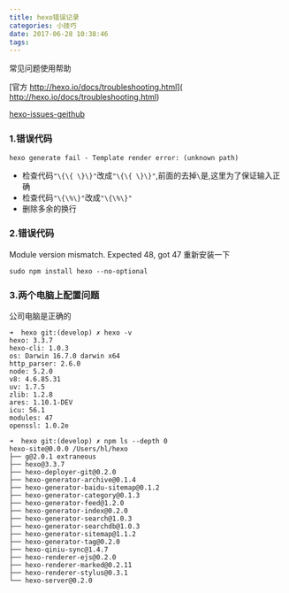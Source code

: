 ```yaml
---
title: hexo错误记录
categories: 小技巧
date: 2017-06-28 10:38:46
tags:
---
```


常见问题使用帮助

[官方 http://hexo.io/docs/troubleshooting.html]( http://hexo.io/docs/troubleshooting.html)

[hexo-issues-geithub](https://github.com/hexojs/hexo/issues)

### 1.错误代码

```
hexo generate fail - Template render error: (unknown path)
```
* 检查代码`"\{\{ \}\}"`改成`"\{\{ \}\}"`,前面的去掉`\`是,这里为了保证输入正确
* 检查代码`"\{\%\}"`改成`"\{\%\}"`
* 删除多余的换行

### 2.错误代码

Module version mismatch. Expected 48, got 47
重新安装一下

```
sudo npm install hexo --no-optional
```
### 3.两个电脑上配置问题

公司电脑是正确的

```
➜  hexo git:(develop) ✗ hexo -v
hexo: 3.3.7
hexo-cli: 1.0.3
os: Darwin 16.7.0 darwin x64
http_parser: 2.6.0
node: 5.2.0
v8: 4.6.85.31
uv: 1.7.5
zlib: 1.2.8
ares: 1.10.1-DEV
icu: 56.1
modules: 47
openssl: 1.0.2e

➜  hexo git:(develop) ✗ npm ls --depth 0
hexo-site@0.0.0 /Users/hl/hexo
├── g@2.0.1 extraneous
├── hexo@3.3.7
├── hexo-deployer-git@0.2.0
├── hexo-generator-archive@0.1.4
├── hexo-generator-baidu-sitemap@0.1.2
├── hexo-generator-category@0.1.3
├── hexo-generator-feed@1.2.0
├── hexo-generator-index@0.2.0
├── hexo-generator-search@1.0.3
├── hexo-generator-searchdb@1.0.3
├── hexo-generator-sitemap@1.1.2
├── hexo-generator-tag@0.2.0
├── hexo-qiniu-sync@1.4.7
├── hexo-renderer-ejs@0.2.0
├── hexo-renderer-marked@0.2.11
├── hexo-renderer-stylus@0.3.1
└── hexo-server@0.2.0

```
